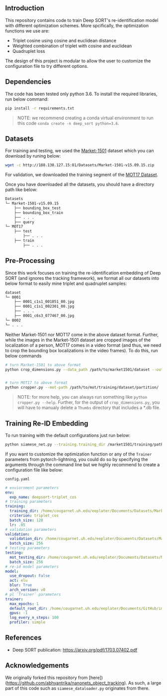 ## Introduction
This repository contains code to train Deep SORT's re-identification model with different optimization schemes. More spcifically, the optimization functions we use are:
* Triplet cosine using cosine and euclidean distance
* Weighted combination of triplet with cosine and euclidean
* Quadruplet loss

The design of this project is modular to allow the user to customize the configuration file to try different options. 

## Dependencies
The code has been tested only python 3.6. To install the required libraries, run below command:
```sh
pip install -r requirements.txt
```
> NOTE: we recommend creating a conda virtual environment to run this code `conda create -n deep_sort python=3.6`. 

## Datasets
For training and testing, we used the [Market-1501](http://zheng-lab.cecs.anu.edu.au/Project/project_reid.html) dataset which you can download by runing below:
```sh
wget -c http://188.138.127.15:81/Datasets/Market-1501-v15.09.15.zip
```

For validation, we downloaded the training segment of the [MOT17 Dataset](https://motchallenge.net/data/MOT17/).

Once you have downloaded all the datasets, you should have a directory path like below:
```sh
Datasets
└─ Market-1501-v15.09.15
	├── bounding_box_test
	├── bounding_box_train
	├── . . .
    ├── query
└─ MOT17
    ├── test
		├── . . .
    ├── train
		├── . . .
```

## Pre-Processing
Since this work focuses on training the re-identification embedding of Deep SORT (and ignores the tracking framework), we format all our datasets into below format to easily mine triplet and quadruplet samples:
```sh
dataset
└─ 0001
	├── 0001_c1s1_001051_00.jpg
	├── 0001_c1s1_002301_00.jpg
	├── . . .
	├── 0001_c6s3_077467_00.jpg
└─ 0002
└─ . . .
```

Neither Market-1501 nor MOT17 come in the above dataset format. Further, while the images in the Market-1501 dataset are cropped images of the localization of a person, MOT17 comes in a video format (and thus, we need to crop the bounding box localizations in the video frames). To do this, run below commands
```sh
# turn Market-1501 to above format
python crop_dimensions.py --data_path /path/to/market1501/dataset --output_path out/path/ 


# turn MOT17 to above format
python cropper.py --mot-path /path/to/mot/training/dataset/partition/
```
> NOTE: for more help, you can always run something like `python cropper.py --help`. Further, for the output of `crop_dimensions.py`, you will have to manualy delete a `Thumbs` directory that includes a *.db file.


## Training Re-ID Embedding
To run training with the default configurations just run below:
```sh
python siamese_net.py --training.training_dir /market1501/training/path --validation.validation_dir /market1501/testing/path --testing.mot_testing_dir /mot17/train
```

If you want to customize the optimization function or any of the `Trainer` parameters from pytorch-lightning, you could do so by specifying the arguments through the command line but we highly recommend to create a configuration file like below:

`config.yaml`
```yaml
# enviornment parameters
env:
  exp_name: deepsort-triplet_cos
# training parameters
training:
  training_dir: /home/cougarnet.uh.edu/eeplater/Documents/Datasets/Market-1501-v15.09.15/bounding_box_train_pt_format
  criterion: triplet_cos
  batch_size: 128
  lr: .05
# validation parameters
validation:
  validation_dir: /home/cougarnet.uh.edu/eeplater/Documents/Datasets/Market-1501-v15.09.15/gt_bbox_pt_format
  batch_size: 256
# testing parameters
testing:
  mot_testing_dir: /home/cougarnet.uh.edu/eeplater/Documents/Datasets/MOT17/train
  batch_size: 256
# re-id model parameters
model:
  use_dropout: False
  act: elu
  blur: True
  arch_version: v0
# pl `Trainer` parameters
trainer:
  max_epochs: 1
  default_root_dir: /home/cougarnet.uh.edu/eeplater/Documents/GitHub/improved_Deep_SORT/data/models/trial1
  gpus: -1
  log_every_n_steps: 100
  profiler: simple
```

## References
* Deep SORT publication: https://arxiv.org/pdf/1703.07402.pdf

## Acknowledgements
We originally forked this repository from [here])(https://github.com/abhyantrika/nanonets_object_tracking). As such, a large part of this code such as `siamese_dataloader.py` originates from there. 